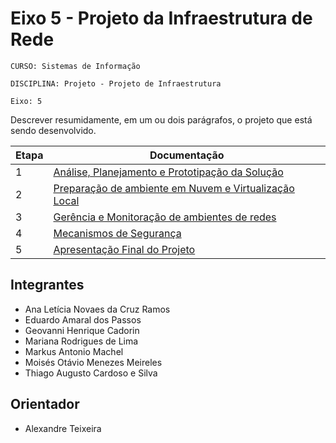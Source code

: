 # Eixo 5 - Projeto da Infraestrutura de Rede

`CURSO: Sistemas de Informação`

`DISCIPLINA: Projeto - Projeto de Infraestrutura`

`Eixo: 5`

Descrever resumidamente, em um ou dois parágrafos, o projeto que está sendo desenvolvido.

|Etapa	|Documentação|
| --- | --- |
| 1	|[Análise, Planejamento e Prototipação da Solução](ICEI-PUC-Minas-PMV-SI/pmv-si-2023-2-pe5-t2-gado_de_ouro/etap1.md)|(ICEI-PUC-Minas-PMV-SI/pmv-si-2023-2-pe5-t2-gado_de_ouro/etap1.md) 
| 2	|[Preparação de ambiente em Nuvem e Virtualização Local](ICEI-PUC-Minas-PMV-SI/pmv-si-2023-2-pe5-t2-gado_de_ouro/etap2.md)|
| 3	|[Gerência e Monitoração de ambientes de redes](ICEI-PUC-Minas-PMV-SI/pmv-si-2023-2-pe5-t2-gado_de_ouro/etap3.md)|
| 4	|[Mecanismos de Segurança](ICEI-PUC-Minas-PMV-SI/pmv-si-2023-2-pe5-t2-gado_de_ouro/etap4.md)|
| 5	|[Apresentação Final do Projeto](ICEI-PUC-Minas-PMV-SI/pmv-si-2023-2-pe5-t2-gado_de_ouro/etap5.md)|


## Integrantes

* Ana Letícia Novaes da Cruz Ramos
* Eduardo Amaral dos Passos
* Geovanni Henrique Cadorin
* Mariana Rodrigues de Lima
* Markus Antonio Machel
* Moisés Otávio Menezes Meireles
* Thiago Augusto Cardoso e Silva

## Orientador

* Alexandre Teixeira


